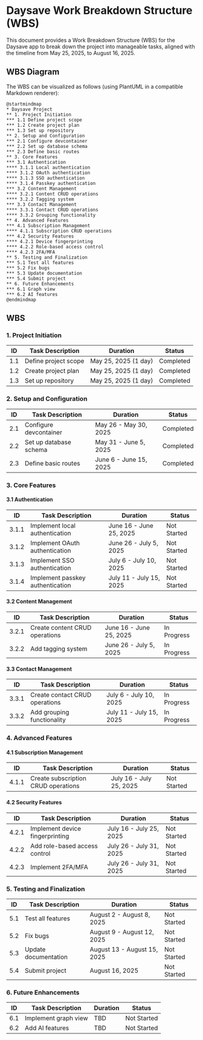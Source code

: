 # Daysave Work Breakdown Structure (WBS)

This document provides a Work Breakdown Structure (WBS) for the Daysave app to break down the project into manageable tasks, aligned with the timeline from May 25, 2025, to August 16, 2025.

## WBS Diagram

The WBS can be visualized as follows (using PlantUML in a compatible Markdown renderer):
```
@startmindmap
* Daysave Project
** 1. Project Initiation
*** 1.1 Define project scope
*** 1.2 Create project plan
*** 1.3 Set up repository
** 2. Setup and Configuration
*** 2.1 Configure devcontainer
*** 2.2 Set up database schema
*** 2.3 Define basic routes
** 3. Core Features
*** 3.1 Authentication
**** 3.1.1 Local authentication
**** 3.1.2 OAuth authentication
**** 3.1.3 SSO authentication
**** 3.1.4 Passkey authentication
*** 3.2 Content Management
**** 3.2.1 Content CRUD operations
**** 3.2.2 Tagging system
*** 3.3 Contact Management
**** 3.3.1 Contact CRUD operations
**** 3.3.2 Grouping functionality
** 4. Advanced Features
*** 4.1 Subscription Management
**** 4.1.1 Subscription CRUD operations
*** 4.2 Security Features
**** 4.2.1 Device fingerprinting
**** 4.2.2 Role-based access control
**** 4.2.3 2FA/MFA
** 5. Testing and Finalization
*** 5.1 Test all features
*** 5.2 Fix bugs
*** 5.3 Update documentation
*** 5.4 Submit project
** 6. Future Enhancements
*** 6.1 Graph view
*** 6.2 AI features
@endmindmap

```

## WBS

### 1. Project Initiation
| ID  | Task Description         | Duration               | Status      |
|-----|--------------------------|------------------------|-------------|
| 1.1 | Define project scope     | May 25, 2025 (1 day)   | Completed   |
| 1.2 | Create project plan      | May 25, 2025 (1 day)   | Completed   |
| 1.3 | Set up repository        | May 25, 2025 (1 day)   | Completed   |

### 2. Setup and Configuration
| ID  | Task Description         | Duration               | Status      |
|-----|--------------------------|------------------------|-------------|
| 2.1 | Configure devcontainer   | May 26 - May 30, 2025  | Completed   |
| 2.2 | Set up database schema   | May 31 - June 5, 2025  | Completed   |
| 2.3 | Define basic routes      | June 6 - June 15, 2025 | Completed   |

### 3. Core Features
#### 3.1 Authentication
| ID    | Task Description         | Duration               | Status      |
|-------|--------------------------|------------------------|-------------|
| 3.1.1 | Implement local authentication | June 16 - June 25, 2025 | Not Started |
| 3.1.2 | Implement OAuth authentication | June 26 - July 5, 2025  | Not Started |
| 3.1.3 | Implement SSO authentication   | July 6 - July 10, 2025  | Not Started |
| 3.1.4 | Implement passkey authentication | July 11 - July 15, 2025 | Not Started |

#### 3.2 Content Management
| ID    | Task Description         | Duration               | Status      |
|-------|--------------------------|------------------------|-------------|
| 3.2.1 | Create content CRUD operations | June 16 - June 25, 2025 | In Progress |
| 3.2.2 | Add tagging system       | June 26 - July 5, 2025  | In Progress |

#### 3.3 Contact Management
| ID    | Task Description         | Duration               | Status      |
|-------|--------------------------|------------------------|-------------|
| 3.3.1 | Create contact CRUD operations | July 6 - July 10, 2025  | In Progress |
| 3.3.2 | Add grouping functionality | July 11 - July 15, 2025 | In Progress |

### 4. Advanced Features
#### 4.1 Subscription Management
| ID    | Task Description         | Duration               | Status      |
|-------|--------------------------|------------------------|-------------|
| 4.1.1 | Create subscription CRUD operations | July 16 - July 25, 2025 | Not Started |

#### 4.2 Security Features
| ID    | Task Description         | Duration               | Status      |
|-------|--------------------------|------------------------|-------------|
| 4.2.1 | Implement device fingerprinting | July 16 - July 25, 2025 | Not Started |
| 4.2.2 | Add role-based access control | July 26 - July 31, 2025 | Not Started |
| 4.2.3 | Implement 2FA/MFA        | July 26 - July 31, 2025 | Not Started |

### 5. Testing and Finalization
| ID  | Task Description         | Duration               | Status      |
|-----|--------------------------|------------------------|-------------|
| 5.1 | Test all features        | August 2 - August 8, 2025 | Not Started |
| 5.2 | Fix bugs                 | August 9 - August 12, 2025 | Not Started |
| 5.3 | Update documentation     | August 13 - August 15, 2025 | Not Started |
| 5.4 | Submit project           | August 16, 2025         | Not Started |

### 6. Future Enhancements
| ID  | Task Description         | Duration               | Status      |
|-----|--------------------------|------------------------|-------------|
| 6.1 | Implement graph view     | TBD                    | Not Started |
| 6.2 | Add AI features          | TBD                    | Not Started |